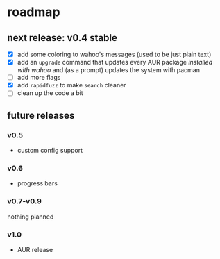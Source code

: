 # roadmap

## next release: v0.4 stable

- [x] add some coloring to wahoo's messages (used to be just plain text)
- [x] add an `upgrade` command that updates every AUR package *installed with wahoo* and (as a prompt) updates the system with pacman
- [ ] add more flags
- [x] add `rapidfuzz` to make `search` cleaner
- [ ] clean up the code a bit

## future releases
### v0.5
- custom config support

### v0.6
- progress bars

### v0.7-v0.9
nothing planned

### v1.0
- AUR release
